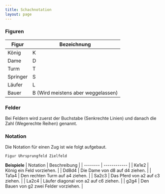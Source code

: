 ```yaml
---
title: Schachnotation
layout: page
---
```


### Figuren
| Figur | Bezeichnung |
| ----- | ----------- |
| König | K |
| Dame | D |
| Turm | T |
| Springer | S |
| Läufer | L |
| Bauer | B (Wird meistens aber weggelassen) |

### Felder
Bei Feldern wird zuerst der Buchstabe (Senkrechte Linien) und danach die Zahl (Wegerechte Reihen) genannt.

### Notation
Die Notation für einen Zug ist wie folgt aufgebaut.
```
Figur Uhrsprungfeld Zielfeld
```

**Beispiele**
| Notation | Beschreibung |
| -------- | ------------ |
| Ke1e2 | König ein Feld vorziehen. |
| Dd8d4 | Die Dame von d8 auf d4 ziehen. |
| Ta1a4 | Den rechten Turm auf a4 ziehen. |
| Sa2c3 | Das Pferd von a2 auf c3 ziehen. |
| La2c4 | Läufer diagonal von a2 auf c6 ziehen. |
| g2g4 | Den Bauen von g2 zwei Felder vorziehen. |
